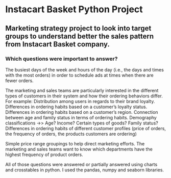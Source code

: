 # Instacart Basket Python Project
## Marketing strategy project to look into target groups to understand better the sales pattern from Instacart Basket company.

### Which questions were important to answer?

The busiest days of the week and hours of the day (i.e., the days and times with the most orders) in order to schedule ads at times when there are fewer orders.

The marketing and sales teams are particularly interested in the different types of customers in their system and how their ordering behaviors differ. For example:
Distribution among users in regards to their brand loyalty.
Differences in ordering habits based on a customer’s loyalty status.
Differences in ordering habits based on a customer’s region.
Connection between age and family status in terms of ordering habits.
Demography classifications ->> Age? Income? Certain types of goods? Family status?
Differences in ordering habits of different customer profiles (price of orders, the frequency of orders, the products
customers are ordering)

Simple price range groupings to help direct marketing efforts. 
The marketing and sales teams want to know which departments have the highest frequency of product orders.

All of those questions were answered or partially answered using charts and crosstables in python. I used the pandas, numpy and seaborn libraries.

